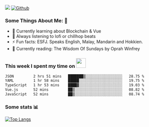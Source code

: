 ![](https://visitor-badge.laobi.icu/badge?page_id=seanho96.seanho96)
[![Github](https://img.shields.io/github/followers/seanho96?label=Follow&style=social)](https://github.com/seanho96)

### Some Things About Me: 👋
- 🌱 Currently learning about Blockchain & Vue
- :musical_note: Always listening to lofi or chillhop beats
- :zap: Fun facts: ESFJ. Speaks English, Malay, Mandarin and Hokkien.
- :book: Currently reading: The Wisdom Of Sundays by Oprah Winfrey

### This week I spent my time on <img src="https://media.giphy.com/media/SvQzkTQb3ZwKcj1QTO/giphy.gif" width="32">

<!--START_SECTION:waka-->

```txt
JSON         2 hrs 51 mins   ███████▒░░░░░░░░░░░░░░░░░   28.75 %
YAML         1 hr 58 mins    █████░░░░░░░░░░░░░░░░░░░░   19.75 %
TypeScript   1 hr 53 mins    ████▓░░░░░░░░░░░░░░░░░░░░   19.03 %
Vue.js       52 mins         ██▒░░░░░░░░░░░░░░░░░░░░░░   08.82 %
JavaScript   52 mins         ██▒░░░░░░░░░░░░░░░░░░░░░░   08.74 %
```

<!--END_SECTION:waka-->

### Some stats 📊

[![Top Langs](https://github-readme-stats.vercel.app/api/top-langs/?username=seanho96&layout=compact&theme=graywhite)](https://github.com/anuraghazra/github-readme-stats)
<br/>
<!-- ![GitHub stats](https://github-readme-stats.vercel.app/api?username=seanho96&show_icons=true&theme=graywhite)-->

